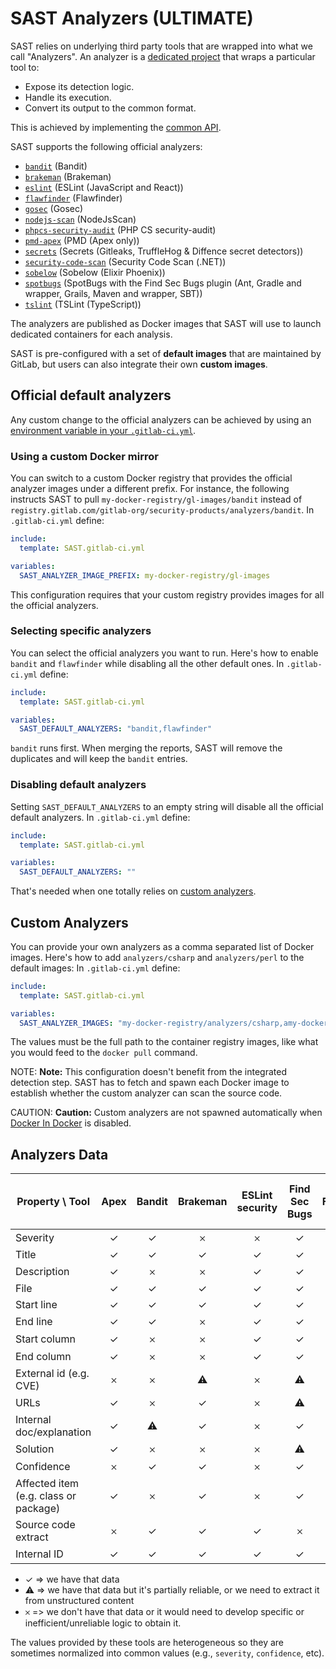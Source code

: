 # SAST Analyzers **(ULTIMATE)**

SAST relies on underlying third party tools that are wrapped into what we call
"Analyzers". An analyzer is a
[dedicated project](https://gitlab.com/gitlab-org/security-products/analyzers)
that wraps a particular tool to:

- Expose its detection logic.
- Handle its execution.
- Convert its output to the common format.

This is achieved by implementing the [common API](https://gitlab.com/gitlab-org/security-products/analyzers/common).

SAST supports the following official analyzers:

- [`bandit`](https://gitlab.com/gitlab-org/security-products/analyzers/bandit) (Bandit)
- [`brakeman`](https://gitlab.com/gitlab-org/security-products/analyzers/brakeman) (Brakeman)
- [`eslint`](https://gitlab.com/gitlab-org/security-products/analyzers/eslint) (ESLint (JavaScript and React))
- [`flawfinder`](https://gitlab.com/gitlab-org/security-products/analyzers/flawfinder) (Flawfinder)
- [`gosec`](https://gitlab.com/gitlab-org/security-products/analyzers/gosec) (Gosec)
- [`nodejs-scan`](https://gitlab.com/gitlab-org/security-products/analyzers/nodejs-scan) (NodeJsScan)
- [`phpcs-security-audit`](https://gitlab.com/gitlab-org/security-products/analyzers/phpcs-security-audit) (PHP CS security-audit)
- [`pmd-apex`](https://gitlab.com/gitlab-org/security-products/analyzers/pmd-apex) (PMD (Apex only))
- [`secrets`](https://gitlab.com/gitlab-org/security-products/analyzers/secrets) (Secrets (Gitleaks, TruffleHog & Diffence secret detectors))
- [`security-code-scan`](https://gitlab.com/gitlab-org/security-products/analyzers/security-code-scan) (Security Code Scan (.NET))
- [`sobelow`](https://gitlab.com/gitlab-org/security-products/analyzers/sobelow) (Sobelow (Elixir Phoenix))
- [`spotbugs`](https://gitlab.com/gitlab-org/security-products/analyzers/spotbugs) (SpotBugs with the Find Sec Bugs plugin (Ant, Gradle and wrapper, Grails, Maven and wrapper, SBT))
- [`tslint`](https://gitlab.com/gitlab-org/security-products/analyzers/tslint) (TSLint (TypeScript))

The analyzers are published as Docker images that SAST will use to launch
dedicated containers for each analysis.

SAST is pre-configured with a set of **default images** that are maintained by
GitLab, but users can also integrate their own **custom images**.

## Official default analyzers

Any custom change to the official analyzers can be achieved by using an
[environment variable in your `.gitlab-ci.yml`](index.md#customizing-the-sast-settings).

### Using a custom Docker mirror

You can switch to a custom Docker registry that provides the official analyzer
images under a different prefix. For instance, the following instructs
SAST to pull `my-docker-registry/gl-images/bandit`
instead of `registry.gitlab.com/gitlab-org/security-products/analyzers/bandit`.
In `.gitlab-ci.yml` define:

```yaml
include:
  template: SAST.gitlab-ci.yml

variables:
  SAST_ANALYZER_IMAGE_PREFIX: my-docker-registry/gl-images
```

This configuration requires that your custom registry provides images for all
the official analyzers.

### Selecting specific analyzers

You can select the official analyzers you want to run. Here's how to enable
`bandit` and `flawfinder` while disabling all the other default ones.
In `.gitlab-ci.yml` define:

```yaml
include:
  template: SAST.gitlab-ci.yml

variables:
  SAST_DEFAULT_ANALYZERS: "bandit,flawfinder"
```

`bandit` runs first. When merging the reports, SAST will
remove the duplicates and will keep the `bandit` entries.

### Disabling default analyzers

Setting `SAST_DEFAULT_ANALYZERS` to an empty string will disable all the official
default analyzers. In `.gitlab-ci.yml` define:

```yaml
include:
  template: SAST.gitlab-ci.yml

variables:
  SAST_DEFAULT_ANALYZERS: ""
```

That's needed when one totally relies on [custom analyzers](#custom-analyzers).

## Custom Analyzers

You can provide your own analyzers as a comma separated list of Docker images.
Here's how to add `analyzers/csharp` and `analyzers/perl` to the default images:
In `.gitlab-ci.yml` define:

```yaml
include:
  template: SAST.gitlab-ci.yml

variables:
  SAST_ANALYZER_IMAGES: "my-docker-registry/analyzers/csharp,amy-docker-registry/analyzers/perl"
```

The values must be the full path to the container registry images,
like what you would feed to the `docker pull` command.

NOTE: **Note:**
This configuration doesn't benefit from the integrated detection step.
SAST has to fetch and spawn each Docker image to establish whether the
custom analyzer can scan the source code.

CAUTION: **Caution:**
Custom analyzers are not spawned automatically when [Docker In Docker](index.md#disabling-docker-in-docker-for-sast) is disabled.

## Analyzers Data

| Property \ Tool                         | Apex                 | Bandit               | Brakeman             | ESLint security      | Find Sec Bugs        | Flawfinder           | Go AST Scanner       | NodeJsScan           | Php CS Security Audit   | Security code Scan (.NET)   | TSLint Security    | Sobelow            |
| --------------------------------------- | :------------------: | :------------------: | :------------------: | :------------------: | :------------------: | :------------------: | :------------------: | :------------------: | :---------------------: | :-------------------------: | :-------------:    | :----------------: |
| Severity                                | ✓   | ✓   | 𐄂                  | 𐄂                  | ✓   | 𐄂                  | ✓   | 𐄂                  | ✓      | 𐄂                         | ✓ | 𐄂                |
| Title                                   | ✓   | ✓   | ✓   | ✓   | ✓   | ✓   | ✓   | ✓   | ✓      | ✓          | ✓ | ✓ |
| Description                             | ✓   | 𐄂                  | 𐄂                  | ✓   | ✓   | 𐄂                  | 𐄂                  | ✓   | 𐄂                     | 𐄂                         | ✓ | ✓ |
| File                                    | ✓   | ✓   | ✓   | ✓   | ✓   | ✓   | ✓   | ✓   | ✓      | ✓          | ✓ | ✓ |
| Start line                              | ✓   | ✓   | ✓   | ✓   | ✓   | ✓   | ✓   | ✓   | ✓      | ✓          | ✓ | ✓ |
| End line                                | ✓   | ✓   | 𐄂                  | ✓   | ✓   | 𐄂                  | 𐄂                  | 𐄂                  | 𐄂                     | 𐄂                         | ✓ | 𐄂                |
| Start column                            | ✓   | 𐄂                  | 𐄂                  | ✓   | ✓   | ✓   | ✓   | 𐄂                  | ✓      | ✓          | ✓ | 𐄂                |
| End column                              | ✓   | 𐄂                  | 𐄂                  | ✓   | ✓   | 𐄂                  | 𐄂                  | 𐄂                  | 𐄂                     | 𐄂                         | ✓ | 𐄂                |
| External id (e.g. CVE)                  | 𐄂   | 𐄂                  | ⚠            | 𐄂                  | ⚠            | ✓   | 𐄂                  | 𐄂                  | 𐄂                     | 𐄂                         | 𐄂                | 𐄂                |
| URLs                                    | ✓   | 𐄂                  | ✓   | 𐄂                  | ⚠            | 𐄂                 | ⚠       | 𐄂                  | 𐄂                  | 𐄂                     | 𐄂                         | 𐄂                | 𐄂                |
| Internal doc/explanation                | ✓   | ⚠            | ✓   | 𐄂                  | ✓   | 𐄂                  | 𐄂                  | 𐄂                  | 𐄂                     | 𐄂                         | 𐄂                | ✓ |
| Solution                                | ✓   | 𐄂                  | 𐄂                  | 𐄂                  | ⚠            | ✓   | 𐄂                  | 𐄂                  | 𐄂                     | 𐄂                         | 𐄂                | 𐄂                |
| Confidence                              | 𐄂   | ✓   | ✓   | 𐄂                  | ✓   | ✓   | ✓   | 𐄂                  | 𐄂                     | 𐄂                         | 𐄂                | ✓ |
| Affected item (e.g. class or package)   | ✓   | 𐄂                  | ✓   | 𐄂                  | ✓   | ✓   | 𐄂                  | 𐄂                  | 𐄂                     | 𐄂                         | 𐄂                | 𐄂                |
| Source code extract                     | 𐄂   | ✓   | ✓   | ✓   | 𐄂                  | ✓   | ✓   | 𐄂                  | 𐄂                     | 𐄂                         | 𐄂                | 𐄂                |
| Internal ID                             | ✓   | ✓   | ✓   | ✓   | ✓   | ✓   | ✓   | 𐄂                  | ✓      | ✓          | ✓ | ✓ |

- ✓ => we have that data
- ⚠ => we have that data but it's partially reliable, or we need to extract it from unstructured content
- 𐄂 => we don't have that data or it would need to develop specific or inefficient/unreliable logic to obtain it.

The values provided by these tools are heterogeneous so they are sometimes
normalized into common values (e.g., `severity`, `confidence`, etc).
